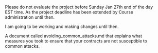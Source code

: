 Please do not evaluate the project before Sunday Jan 27th end of the day EST time. As the project deadline has been extended by Course administration until then. 

I am going to be working and making changes until then.


A document called avoiding_common_attacks.md that explains what measures you took to ensure that your contracts are not susceptible to common attacks.

